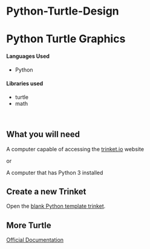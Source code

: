 # Python-Turtle-Design
<h1>Python Turtle Graphics</h1>

<h4>Languages Used</h4>
<ul>
    <li>Python</li>
</ul>

<h4>Libraries used</h4>
<ul>
    <li>turtle</li>
    <li>math</li>
</ul>
<br>

## What you will need

A computer capable of accessing the [trinket.io](https://trinket.io/) website

or

A computer that has Python 3 installed

## Create a new Trinket

Open the [blank Python template trinket](http://jumpto.cc/python-new).

## More Turtle

[Official Documentation](https://docs.python.org/3/library/turtle.html)
